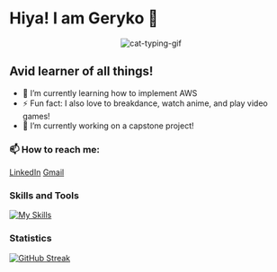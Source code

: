 # Hiya! I am Geryko 👋
  
<div align="center">
  <img src="https://github.com/glmenta/glmenta/assets/111015201/18f8b1c6-9215-46ed-92dd-1d6464098994" alt="cat-typing-gif">
</div>

## Avid learner of all things!

- 🌱 I’m currently learning how to implement AWS
- ⚡ Fun fact: I also love to breakdance, watch anime, and play video games!
- 🔭 I’m currently working on a capstone project!

### 📫 How to reach me:
[LinkedIn](https://www.linkedin.com/in/geryko-menta-36a0b0215/)
[Gmail](gakidogeck@gmail.com)

### Skills and Tools
[![My Skills](https://skillicons.dev/icons?i=js,html,css,aws,express,mysql,nodejs,postgres,react,py,flask)](https://skillicons.dev)


### Statistics
[![GitHub Streak](https://streak-stats.demolab.com/?user=glmenta&theme=dark)](https://git.io/streak-stats)

<!--
**glmenta/glmenta** is a ✨ _special_ ✨ repository because its `README.md` (this file) appears on your GitHub profile.

Here are some ideas to get you started:
- 🔭 I’m currently working on a capstone project
- 🌱 I’m currently learning ...
- 👯 I’m looking to collaborate on ...
- 🤔 I’m looking for help with ...
- 💬 Ask me about ...
- 📫 How to reach me: ...
- 😄 Pronouns: ...
- ⚡ Fun fact: ...
-->
